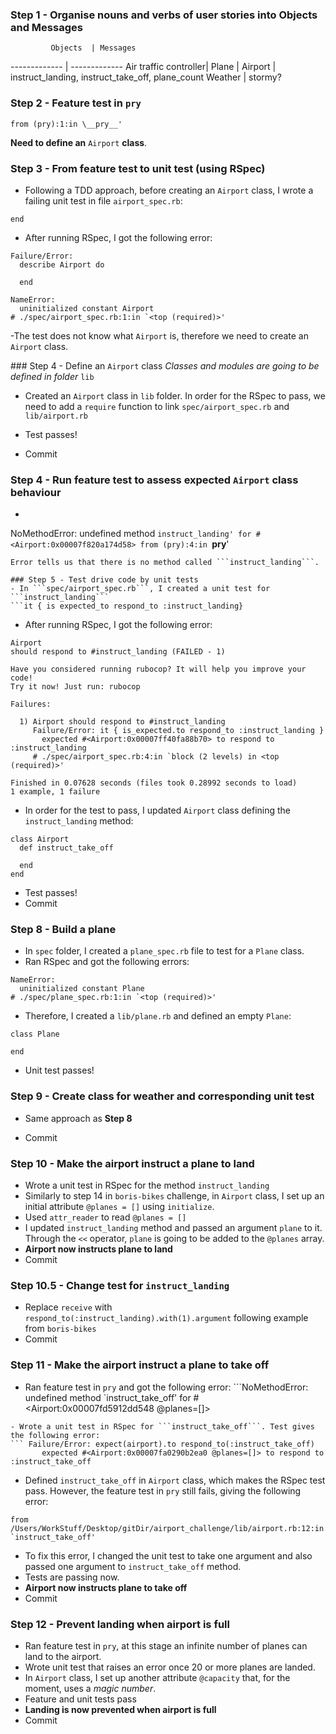 ### Step 1 - Organise nouns and verbs of user stories into Objects and Messages
             Objects  | Messages
-------------         |     -------------
Air traffic controller|
Plane                 |
Airport               | instruct_landing, instruct_take_off, plane_count
Weather               |  stormy?

### Step 2 - Feature test in ```pry```
```NameError: uninitialized constant Airport
from (pry):1:in \__pry__'
```

**Need to define an** ```Airport``` **class**.

### Step 3 - From feature test to unit test (using RSpec)
- Following a TDD approach, before creating an ```Airport``` class, I wrote a failing unit test
in file ```airport_spec.rb```:
```Describe Airport do
end
```

- After running RSpec, I got the following error:
```An error occurred while loading ./spec/airport_spec.rb.
Failure/Error:
  describe Airport do

  end

NameError:
  uninitialized constant Airport
# ./spec/airport_spec.rb:1:in `<top (required)>'
```

-The test does not know what ```Airport``` is, therefore we need to create an ```Airport``` class.

### Step 4 - Define an ```Airport``` class
_Classes and modules are going to be defined in folder_ ```lib```

- Created an ```Airport``` class in ```lib``` folder. In order for the RSpec to pass, we need to add a ```require```
function to link ```spec/airport_spec.rb``` and ```lib/airport.rb```

- Test passes!

- Commit

### Step 4 - Run feature test to assess expected ```Airport``` class behaviour
- ```[4] pry(main)> plane = airport.instruct_landing
NoMethodError: undefined method `instruct_landing' for #<Airport:0x00007f820a174d58>
from (pry):4:in `__pry__'
```
Error tells us that there is no method called ```instruct_landing```.

### Step 5 - Test drive code by unit tests
- In ```spec/airport_spec.rb```, I created a unit test for ```instruct_landing```
```it { is expected_to respond_to :instruct_landing}
```
- After running RSpec, I got the following error:
```
Airport
should respond to #instruct_landing (FAILED - 1)

Have you considered running rubocop? It will help you improve your code!
Try it now! Just run: rubocop

Failures:

  1) Airport should respond to #instruct_landing
     Failure/Error: it { is_expected.to respond_to :instruct_landing }
       expected #<Airport:0x00007ff40fa88b70> to respond to :instruct_landing
     # ./spec/airport_spec.rb:4:in `block (2 levels) in <top (required)>'

Finished in 0.07628 seconds (files took 0.28992 seconds to load)
1 example, 1 failure
```
- In order for the test to pass, I updated ```Airport``` class defining the ```instruct_landing``` method:
```
class Airport
  def instruct_take_off

  end
end
```
- Test passes!
- Commit

### Step 8 - Build a plane
- In ```spec``` folder, I created a ```plane_spec.rb``` file to test for a ```Plane``` class.
- Ran RSpec and got the following errors:
```
NameError:
  uninitialized constant Plane
# ./spec/plane_spec.rb:1:in `<top (required)>'
```
- Therefore, I created a ```lib/plane.rb``` and defined an empty ```Plane```:
```
class Plane

end
```
- Unit test passes!

### Step 9 - Create class for weather and corresponding unit test
- Same approach as **Step 8**

- Commit

### Step 10 - Make the airport instruct a plane to land
- Wrote a unit test in RSpec for the method ```instruct_landing```
- Similarly to step 14 in ```boris-bikes``` challenge, in ```Airport``` class, I set up an initial attribute ```@planes = []``` using ```initialize```.
- Used ```attr_reader``` to read ```@planes = []```
- I updated ```instruct_landing``` method and passed an argument ```plane``` to it. Through the ```<<``` operator, ```plane``` is going to be added to the ```@planes``` array.
- **Airport now instructs plane to land**
- Commit

### Step 10.5 - Change test for ```instruct_landing```
- Replace ```receive``` with ```respond_to(:instruct_landing).with(1).argument``` following example from ```boris-bikes```
- Commit

### Step 11 - Make the airport instruct a plane to take off
- Ran feature test in ```pry``` and got the following error:
```NoMethodError: undefined method `instruct_take_off' for #<Airport:0x00007fd5912dd548 @planes=[]>
```
- Wrote a unit test in RSpec for ```instruct_take_off```. Test gives the following error:
``` Failure/Error: expect(airport).to respond_to(:instruct_take_off)
       expected #<Airport:0x00007fa0290b2ea0 @planes=[]> to respond to :instruct_take_off
```
- Defined ```instruct_take_off``` in ```Airport``` class, which makes the RSpec test pass. However, the feature test in ```pry``` still fails, giving the following error:
```ArgumentError: wrong number of arguments (given 1, expected 0)
from /Users/WorkStuff/Desktop/gitDir/airport_challenge/lib/airport.rb:12:in `instruct_take_off'
```
- To fix this error, I changed the unit test to take one argument and also passed one argument to ```instruct_take_off``` method.
- Tests are passing now.
- **Airport now instructs plane to take off**
- Commit

### Step 12 - Prevent landing when airport is full
- Ran feature test in ```pry```, at this stage an infinite number of planes can land to the airport.
- Wrote unit test that raises an error once 20 or more planes are landed.
- In ```Airport``` class, I set up another attribute ```@capacity``` that, for the moment, uses a _magic number_.
- Feature and unit tests pass
- **Landing is now prevented when airport is full**
- Commit
